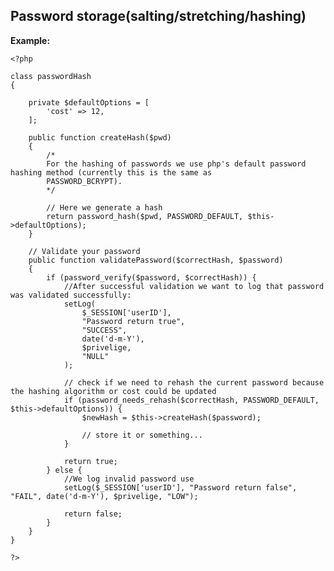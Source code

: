 
Password storage(salting/stretching/hashing)
-------

**Example:**

    <?php

    class passwordHash
    {

        private $defaultOptions = [
            'cost' => 12,
        ];

        public function createHash($pwd)
        {
            /*
            For the hashing of passwords we use php's default password hashing method (currently this is the same as
            PASSWORD_BCRYPT).
            */

            // Here we generate a hash
            return password_hash($pwd, PASSWORD_DEFAULT, $this->defaultOptions);
        }

        // Validate your password
        public function validatePassword($correctHash, $password)
        {
            if (password_verify($password, $correctHash)) {
                //After successful validation we want to log that password was validated successfully:
                setLog(
                    $_SESSION['userID'],
                    "Password return true",
                    "SUCCESS",
                    date('d-m-Y'),
                    $privelige,
                    "NULL"
                );

                // check if we need to rehash the current password because the hashing algorithm or cost could be updated
                if (password_needs_rehash($correctHash, PASSWORD_DEFAULT, $this->defaultOptions)) {
                    $newHash = $this->createHash($password);

                    // store it or something...
                }

                return true;
            } else {
                //We log invalid password use
                setLog($_SESSION['userID'], "Password return false", "FAIL", date('d-m-Y'), $privelige, "LOW");

                return false;
            }
        }
    }

    ?>



	
